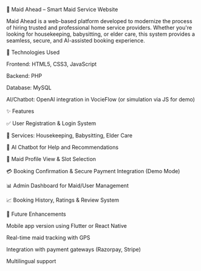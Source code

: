 🧹 Maid Ahead – Smart Maid Service Website

Maid Ahead is a web-based platform developed to modernize the process of hiring trusted and professional home service providers. Whether you're looking for housekeeping, babysitting, or elder care, this system provides a seamless, secure, and AI-assisted booking experience.

🔧 Technologies Used

Frontend: HTML5, CSS3, JavaScript

Backend: PHP

Database: MySQL

AI/Chatbot: OpenAI integration in VocieFlow (or simulation via JS for demo)

✨ Features

✅ User Registration & Login System

🏡 Services: Housekeeping, Babysitting, Elder Care

🤖 AI Chatbot for Help and Recommendations

📅 Maid Profile View & Slot Selection

💳 Booking Confirmation & Secure Payment Integration (Demo Mode)

📊 Admin Dashboard for Maid/User Management

📈 Booking History, Ratings & Review System


🌟 Future Enhancements

Mobile app version using Flutter or React Native

Real-time maid tracking with GPS

Integration with payment gateways (Razorpay, Stripe)

Multilingual support
